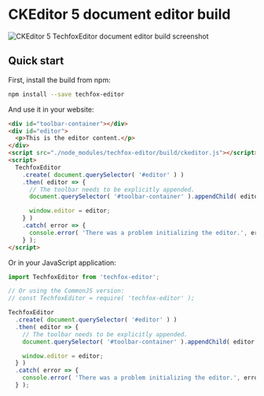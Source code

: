 CKEditor 5 document editor build
========================================

![CKEditor 5 TechfoxEditor document editor build screenshot](https://drive.google.com/file/d/1YkLjUJu42gRV8kuoVfl0N7Db9RdZgMQ8/view?usp=sharing)

## Quick start

First, install the build from npm:

```bash
npm install --save techfox-editor
```

And use it in your website:

```html
<div id="toolbar-container"></div>
<div id="editor">
  <p>This is the editor content.</p>
</div>
<script src="./node_modules/techfox-editor/build/ckeditor.js"></script>
<script>
  TechfoxEditor
    .create( document.querySelector( '#editor' ) )
    .then( editor => {
      // The toolbar needs to be explicitly appended.
      document.querySelector( '#toolbar-container' ).appendChild( editor.ui.view.toolbar.element );

      window.editor = editor;
    } )
    .catch( error => {
      console.error( 'There was a problem initializing the editor.', error );
    } );
</script>
```

Or in your JavaScript application:

```js
import TechfoxEditor from 'techfox-editor';

// Or using the CommonJS version:
// const TechfoxEditor = require( 'techfox-editor' );

TechfoxEditor
  .create( document.querySelector( '#editor' ) )
  .then( editor => {
    // The toolbar needs to be explicitly appended.
    document.querySelector( '#toolbar-container' ).appendChild( editor.ui.view.toolbar.element );

    window.editor = editor;
  } )
  .catch( error => {
    console.error( 'There was a problem initializing the editor.', error );
  } );
```